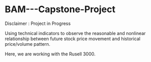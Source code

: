 # BAM---Capstone-Project

Disclaimer : Project in Progress

Using technical indicators to observe the reasonable and nonlinear relationship between future stock price movement and historical price/volume pattern. 

Here, we are working with the Rusell 3000.
